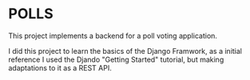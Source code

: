 # POLLS

This project implements a backend for a poll voting application.

I did this project to learn the basics of the Django Framwork, as a initial reference I used the Djando "Getting Started" tutorial, but making adaptations to it as a REST API.